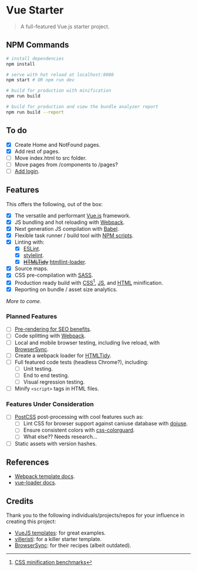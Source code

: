 # Vue Starter

> A full-featured Vue.js starter project.

## NPM Commands

```bash
# install dependencies
npm install

# serve with hot reload at localhost:8080
npm start # OR npm run dev

# build for production with minification
npm run build

# build for production and view the bundle analyzer report
npm run build --report
```

## To do

- [x] Create Home and NotFound pages.
- [x] Add rest of pages.
- [ ] Move index.html to src folder.
- [ ] Move pages from /components to /pages?
- [ ]  [Add login](https://auth0.com/blog/build-an-app-with-vuejs/).

## Features

This offers the following, out of the box:

- [x] The versatile and performant [Vue.js](https://vuejs.org) framework.
- [x] JS bundling and hot reloading with [Webpack](https://webpack.github.io/).
- [x] Next generation JS compilation with [Babel](babeljs.io).
- [x] Flexible task runner / build tool with [NPM scripts](https://docs.npmjs.com/misc/scripts).
- [x] Linting with:
	- [x]  [ESLint](http://eslint.org/).
	- [x]  [stylelint](https://stylelint.io/).
	- [x] ~~[HTMLTidy](http://www.html-tidy.org/)~~ [htmllint-loader](https://github.com/TheBlackBolt/htmllint-loader).
- [x] Source maps.
- [x] CSS pre-compilation with [SASS](http://sass-lang.com/).
- [x] Production ready build with [CSS](https://github.com/css/csso)[^1], [JS](https://github.com/mishoo/UglifyJS2), and [HTML](https://github.com/kangax/html-minifier) minification.
- [x] Reporting on bundle / asset size analytics.

_More to come._

### Planned Features

- [ ]  [Pre-rendering for SEO benefits](http://vuejs-templates.github.io/webpack/prerender.html).
- [ ] Code splitting with [Webpack](https://webpack.github.io/).
- [ ] Local and mobile browser testing, including live reload, with [BrowserSync](browsersync.io/).
- [ ] Create a webpack loader for [HTMLTidy](http://www.html-tidy.org/).
- [ ] Full featured code tests (headless Chrome?), including:
	- [ ] Unit testing.
	- [ ] End to end testing.
	- [ ] Visual regression testing.
- [ ] Minify `<script>` tags in HTML files.

### Features Under Consideration

- [ ]  [PostCSS](http://postcss.org/) post-processing with cool features such as:
	- [ ] Lint CSS for browser support against caniuse database with [doiuse](https://github.com/anandthakker/doiuse).
	- [ ] Ensure consistent colors with [css-colorguard](https://github.com/SlexAxton/css-colorguard).
	- [ ] What else?? Needs research...
- [ ] Static assets with version hashes.

## References

- [Webpack template docs](http://vuejs-templates.github.io/webpack/).
- [vue-loader docs](http://vuejs.github.io/vue-loader).

## Credits

Thank you to the following individuals/projects/repos for your influence in creating this project:

- [VueJS templates](https://github.com/vuejs-templates/webpack): for great examples.
- [villeristi](https://github.com/villeristi/vue.js-starter-template): for a killer starter template.
- [BrowserSync](https://github.com/BrowserSync/recipes/blob/master/recipes/webpack.babel/app.js): for their recipes (albeit outdated).
<!-- - [myxingke](https://github.com/myxingke/webpack-browser-sync-vue-demo): for one of the only examples I found that allowed webpack and browser-sync to play nice together. -->

[^1]: [CSS minification benchmarks](https://goalsmashers.github.io/css-minification-benchmark/)
